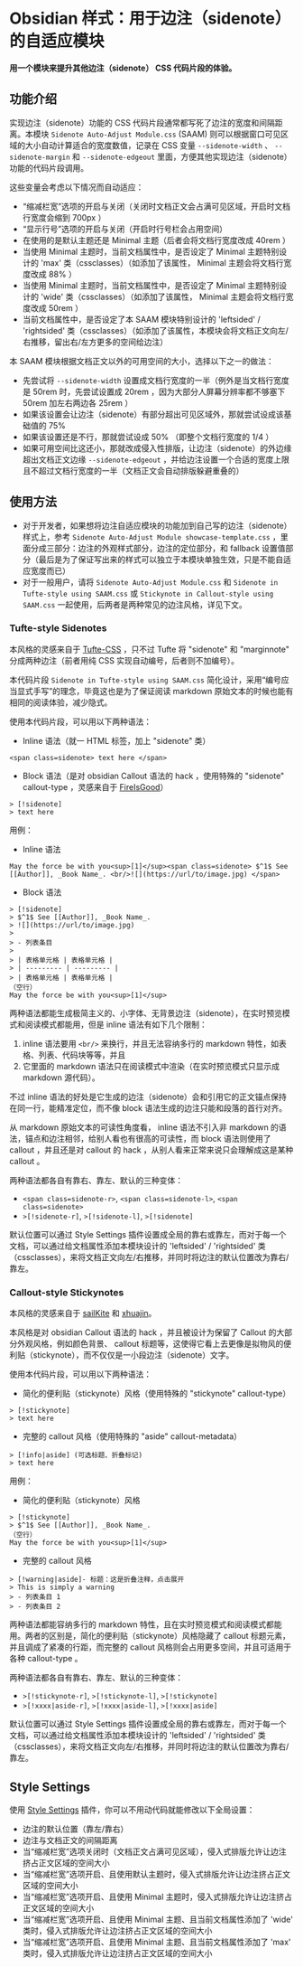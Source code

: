 # Obsidian 样式：用于边注（sidenote）的自适应模块


**用一个模块来提升其他边注（sidenote） CSS 代码片段的体验。**


## 功能介绍

实现边注（sidenote）功能的 CSS 代码片段通常都写死了边注的宽度和间隔距离。本模块 `Sidenote Auto-Adjust Module.css` (SAAM) 则可以根据窗口可见区域的大小自动计算适合的宽度数值，记录在 CSS 变量 `--sidenote-width` 、 `--sidenote-margin` 和 `--sidenote-edgeout` 里面，方便其他实现边注（sidenote）功能的代码片段调用。

这些变量会考虑以下情况而自动适应：

- “缩减栏宽”选项的开启与关闭（关闭时文档正文会占满可见区域，开启时文档行宽度会缩到 700px ）
- “显示行号”选项的开启与关闭（开启时行号栏会占用空间）
- 在使用的是默认主题还是 Minimal 主题（后者会将文档行宽度改成 40rem ）
- 当使用 Minimal 主题时，当前文档属性中，是否设定了 Minimal 主题特别设计的 'max' 类（cssclasses）（如添加了该属性， Minimal 主题会将文档行宽度改成 88% ）
- 当使用 Minimal 主题时，当前文档属性中，是否设定了 Minimal 主题特别设计的 'wide' 类（cssclasses）（如添加了该属性， Minimal 主题会将文档行宽度改成 50rem ）
- 当前文档属性中，是否设定了本 SAAM 模块特别设计的 'leftsided' / 'rightsided' 类（cssclasses）（如添加了该属性，本模块会将文档正文向左/右推移，留出右/左方更多的空间给边注）

本 SAAM 模块根据文档正文以外的可用空间的大小，选择以下之一的做法：

- 先尝试将 `--sidenote-width` 设置成文档行宽度的一半（例外是当文档行宽度是 50rem 时，先尝试设置成 20rem ，因为大部分人屏幕分辨率都不够塞下 50rem 加左右两边各 25rem ）
- 如果该设置会让边注（sidenote）有部分超出可见区域外，那就尝试设成该基础值的 75%
- 如果该设置还是不行，那就尝试设成 50% （即整个文档行宽度的 1/4 ）
- 如果可用空间比这还小，那就改成侵入性排版，让边注（sidenote）的外边缘超出文档正文边缘 `--sidenote-edgeout` ，并给边注设置一个合适的宽度上限且不超过文档行宽度的一半（文档正文会自动排版躲避重叠的）

## 使用方法

- 对于开发者，如果想将边注自适应模块的功能加到自己写的边注（sidenote）样式上，参考 `Sidenote Auto-Adjust Module showcase-template.css` ，里面分成三部分：边注的外观样式部分，边注的定位部分，和 fallback 设置值部分（最后是为了保证写出来的样式可以独立于本模块单独生效，只是不能自适应宽度而已）
- 对于一般用户，请将 `Sidenote Auto-Adjust Module.css` 和 `Sidenote in Tufte-style using SAAM.css` 或 `Stickynote in Callout-style using SAAM.css` 一起使用，后两者是两种常见的边注风格，详见下文。

### Tufte-style Sidenotes

本风格的灵感来自于 [Tufte-CSS](https://edwardtufte.github.io/tufte-css/) ，只不过 Tufte 将 "sidenote" 和 "marginnote" 分成两种边注（前者用纯 CSS 实现自动编号，后者则不加编号）。

本代码片段 `Sidenote in Tufte-style using SAAM.css` 简化设计，采用“编号应当显式手写”的理念，毕竟这也是为了保证阅读 markdown 原始文本的时候也能有相同的阅读体验，减少隐式。

使用本代码片段，可以用以下两种语法：

- Inline 语法（就一 HTML 标签，加上 "sidenote" 类）
```
<span class=sidenote> text here </span>
```
- Block 语法（是对 obsidian Callout 语法的 hack ，使用特殊的 "sidenote" callout-type ，灵感来自于 [FireIsGood](https://github.com/r-u-s-h-i-k-e-s-h/Obsidian-CSS-Snippets/blob/Collection/Snippets/Sidenote%20callout%2002.md)）
```
> [!sidenote]
> text here
```

用例：

- Inline 语法
```
May the force be with you<sup>[1]</sup><span class=sidenote> $^1$ See [[Author]], _Book Name_. <br/>![](https://url/to/image.jpg) </span>
```
- Block 语法
```
> [!sidenote]
> $^1$ See [[Author]], _Book Name_.
> ![](https://url/to/image.jpg)
> 
> - 列表条目
>
> | 表格单元格 | 表格单元格 |
> | --------- | --------- |
> | 表格单元格 | 表格单元格 |
（空行）
May the force be with you<sup>[1]</sup>
```

两种语法都能生成极简主义的、小字体、无背景边注（sidenote），在实时预览模式和阅读模式都能用，但是 inline 语法有如下几个限制：

1. inline 语法要用 `<br/>` 来换行，并且无法容纳多行的 markdown 特性，如表格、列表、代码块等等，并且
2. 它里面的 markdown 语法只在阅读模式中渲染（在实时预览模式只显示成 markdown 源代码）。

不过 inline 语法的好处是它生成的边注（sidenote）会和引用它的正文锚点保持在同一行，能精准定位，而不像 block 语法生成的边注只能和段落的首行对齐。

从 markdown 原始文本的可读性角度看， inline 语法不引入非 markdown 的语法，锚点和边注相邻，给别人看也有很高的可读性，而 block 语法则使用了 callout ，并且还是对 callout 的 hack ，从别人看来正常来说只会理解成这是某种 callout 。

两种语法都各自有靠右、靠左、默认的三种变体：

- `<span class=sidenote-r>`,  `<span class=sidenote-l>`,  `<span class=sidenote>`
- `>[!sidenote-r]`,  `>[!sidenote-l]`,  `>[!sidenote]`

默认位置可以通过 Style Settings 插件设置成全局的靠右或靠左，而对于每一个文档，可以通过给文档属性添加本模块设计的 'leftsided' / 'rightsided' 类（cssclasses），来将文档正文向左/右推移，并同时将边注的默认位置改为靠右/靠左。

### Callout-style Stickynotes

本风格的灵感来自于 [sailKite](https://github.com/r-u-s-h-i-k-e-s-h/Obsidian-CSS-Snippets/blob/Collection/Snippets/Sidenote%20callout%2001.md) 和 [xhuajin](https://github.com/xhuajin/obsidian-sidenote-callout)。

本风格是对 obsidian Callout 语法的 hack ，并且被设计为保留了 Callout 的大部分外观风格，例如颜色背景、 callout 标题等，这使得它看上去更像是拟物风的便利贴（stickynote），而不仅仅是一小段边注（sidenote）文字。

使用本代码片段，可以用以下两种语法：

- 简化的便利贴（stickynote）风格（使用特殊的 "stickynote" callout-type）
```
> [!stickynote]
> text here
```
- 完整的 callout 风格（使用特殊的 "aside" callout-metadata）
```
> [!info|aside] (可选标题、折叠标记)
> text here
```

用例：

- 简化的便利贴（stickynote）风格
```
> [!stickynote]
> $^1$ See [[Author]], _Book Name_.
（空行）
May the force be with you<sup>[1]</sup>
```
- 完整的 callout 风格
```
> [!warning|aside]- 标题：这是折叠注释，点击展开
> This is simply a warning
> - 列表条目 1
> - 列表条目 2
```

两种语法都能容纳多行的 markdown 特性，且在实时预览模式和阅读模式都能用。两者的区别是，简化的便利贴（stickynote）风格隐藏了 callout 标题元素，并且调成了紧凑的行距，而完整的 callout 风格则会占用更多空间，并且可适用于各种 callout-type 。

两种语法都各自有靠右、靠左、默认的三种变体：

- `>[!stickynote-r]`,  `>[!stickynote-l]`,  `>[!stickynote]`
- `>[!xxxx|aside-r]`,  `>[!xxxx|aside-l]`,  `>[!xxxx|aside]`

默认位置可以通过 Style Settings 插件设置成全局的靠右或靠左，而对于每一个文档，可以通过给文档属性添加本模块设计的 'leftsided' / 'rightsided' 类（cssclasses），来将文档正文向左/右推移，并同时将边注的默认位置改为靠右/靠左。

## Style Settings

使用 [Style Settings](https://github.com/mgmeyers/obsidian-style-settings) 插件，你可以不用动代码就能修改以下全局设置：

- 边注的默认位置（靠左/靠右）
- 边注与文档正文的间隔距离
- 当“缩减栏宽”选项关闭时（文档正文占满可见区域），侵入式排版允许让边注挤占正文区域的空间大小
- 当“缩减栏宽”选项开启、且使用默认主题时，侵入式排版允许让边注挤占正文区域的空间大小
- 当“缩减栏宽”选项开启、且使用 Minimal 主题时，侵入式排版允许让边注挤占正文区域的空间大小
- 当“缩减栏宽”选项开启、且使用 Minimal 主题、且当前文档属性添加了 'wide' 类时，侵入式排版允许让边注挤占正文区域的空间大小
- 当“缩减栏宽”选项开启、且使用 Minimal 主题、且当前文档属性添加了 'max' 类时，侵入式排版允许让边注挤占正文区域的空间大小
